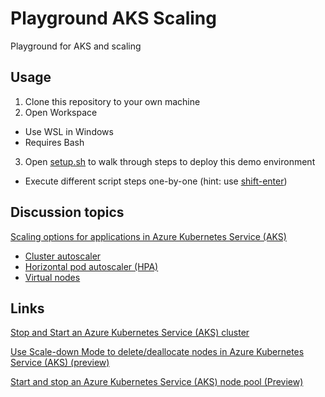 # Playground AKS Scaling

Playground for AKS and scaling

## Usage

1. Clone this repository to your own machine
2. Open Workspace
  - Use WSL in Windows
  - Requires Bash
3. Open [setup.sh](setup.sh) to walk through steps to deploy this demo environment
  - Execute different script steps one-by-one (hint: use [shift-enter](https://github.com/JanneMattila/some-questions-and-some-answers/blob/master/q%26a/vs_code.md#automation-tip-shift-enter))

## Discussion topics

[Scaling options for applications in Azure Kubernetes Service (AKS)](https://docs.microsoft.com/en-us/azure/aks/concepts-scale)

- [Cluster autoscaler](https://docs.microsoft.com/en-us/azure/aks/cluster-autoscaler)
- [Horizontal pod autoscaler (HPA)](https://docs.microsoft.com/en-us/azure/aks/tutorial-kubernetes-scale?tabs=azure-cli)
- [Virtual nodes](https://docs.microsoft.com/en-us/azure/aks/virtual-nodes-cli)

## Links

[Stop and Start an Azure Kubernetes Service (AKS) cluster](https://docs.microsoft.com/en-us/azure/aks/start-stop-cluster?tabs=azure-cli)

[Use Scale-down Mode to delete/deallocate nodes in Azure Kubernetes Service (AKS) (preview)](https://docs.microsoft.com/en-us/azure/aks/scale-down-mode)

[Start and stop an Azure Kubernetes Service (AKS) node pool (Preview)](https://docs.microsoft.com/en-us/azure/aks/start-stop-nodepools)
